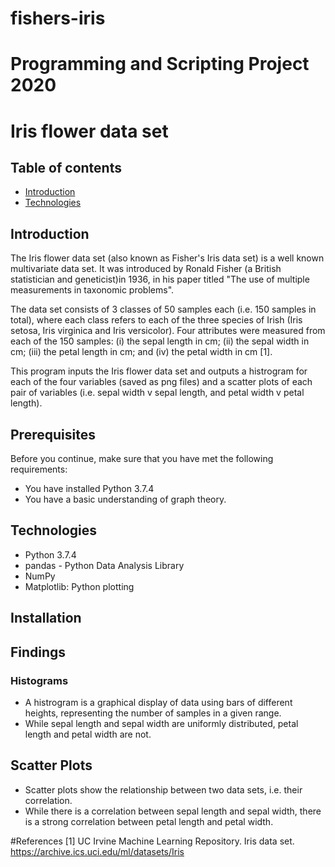 # fishers-iris
# Programming and Scripting Project 2020

# Iris flower data set

## Table of contents
* [Introduction](#introduction)
* [Technologies](#technologies)


## Introduction

The Iris flower data set (also known as Fisher's Iris data set) is a well known multivariate data set. It was introduced by Ronald Fisher (a British statistician and geneticist)in 1936, in his paper titled "The use of multiple measurements in taxonomic problems". 

The data set consists of 3 classes of 50 samples each (i.e. 150 samples in total), where each class refers to each of the three species of Irish (Iris setosa, Iris virginica and Iris versicolor). Four attributes were measured from each of the 150 samples: (i) the sepal length in cm; (ii) the sepal width in cm; (iii) the petal length in cm; and (iv) the petal width in cm [1].

This program inputs the Iris flower data set and outputs a histrogram for each of the four variables (saved as png files) and a scatter plots of each pair of variables (i.e. sepal width v sepal length, and petal width v petal length).

## Prerequisites

Before you continue, make sure that you have met the following requirements:
* You have installed Python 3.7.4
* You have a basic understanding of graph theory.

## Technologies

- Python 3.7.4
- pandas - Python Data Analysis Library
- NumPy
- Matplotlib: Python plotting 

## Installation


## Findings 

### Histograms
* A histrogram is a graphical display of data using bars of different heights, representing the number of samples in a given range.
* While sepal length and sepal width are uniformly distributed, petal length and petal width are not.

## Scatter Plots
* Scatter plots show the relationship between two data sets, i.e. their correlation.
* While there is a correlation between sepal length and sepal width, there is a strong correlation between petal length and petal width.









#References
[1] UC Irvine Machine Learning Repository. Iris data set.
https://archive.ics.uci.edu/ml/datasets/Iris

